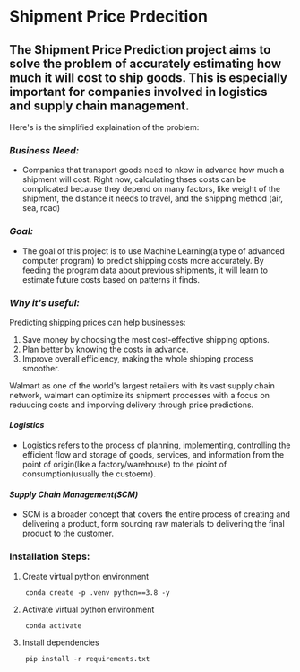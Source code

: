 # Shipment Price Prdecition

## **The Shipment Price Prediction project aims to solve the problem of accurately estimating how much it will cost to ship goods. This is especially important for companies involved in logistics and supply chain management.**

Here's is the simplified explaination of the problem:

### *Business Need:* 
- Companies that transport goods need to nkow in advance how much a shipment will cost. Right now, calculating thses costs can be complicated because they depend on many factors, like weight of the shipment, the distance it needs to travel, and the shipping method (air, sea, road)

### *Goal:*
- The goal of this project is to use Machine Learning(a type of advanced computer program) to predict shipping costs more accurately.  By feeding the program data about previous shipments, it will learn to estimate future costs based on patterns it finds.

### *Why it's useful:*
Predicting shipping prices can help businesses:
1. Save money by choosing the most cost-effective shipping options.
2. Plan better by knowing the costs in advance.
3. Improve overall efficiency, making the whole shipping process smoother.

Walmart as one of the world's largest retailers with its vast supply chain network, walmart can optimize its shipment processes with a focus on reduucing costs and imporving delivery through price predictions.

#### *Logistics*
 - Logistics refers to the process of planning, implementing, controlling the efficient flow and storage of goods, services, and information from the point of origin(like a factory/warehouse) to the pioint of consumption(usually the custoemr).

#### *Supply Chain Management(SCM)*
 - SCM is a broader concept that covers the entire process of creating and delivering a product, form sourcing raw materials to delivering the final product to the customer.

### Installation Steps:

1. Create virtual python environment
```anaconda prompt
    conda create -p .venv python==3.8 -y
```
2. Activate virtual python environment
```anaconda prompt
    conda activate
```
3. Install dependencies
```anaconda prompt
    pip install -r requirements.txt
```